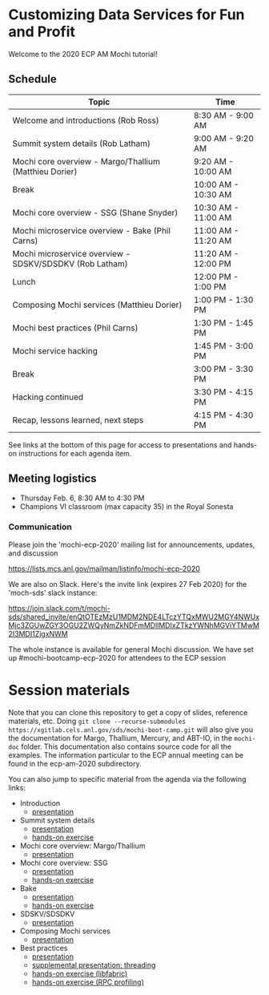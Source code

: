 # Customizing Data Services for Fun and Profit

Welcome to the 2020 ECP AM Mochi tutorial!

## Schedule

| Topic    | Time     |
| ---      | ---      | 
| Welcome and introductions (Rob Ross) | 8:30 AM - 9:00 AM  |
| Summit system details (Rob Latham) | 9:00 AM - 9:20 AM  |
| Mochi core overview - Margo/Thallium (Matthieu Dorier) | 9:20 AM - 10:00 AM |
| Break | 10:00 AM - 10:30 AM |
| Mochi core overview - SSG (Shane Snyder) | 10:30 AM - 11:00 AM |
| Mochi microservice overview - Bake (Phil Carns)| 11:00 AM - 11:20 AM |
| Mochi microservice overview - SDSKV/SDSDKV (Rob Latham)| 11:20 AM - 12:00 PM |
| Lunch                            | 12:00 PM - 1:00 PM |
| Composing Mochi services (Matthieu Dorier) | 1:00 PM - 1:30 PM |
| Mochi best practices (Phil Carns) | 1:30 PM - 1:45 PM |
| Mochi service hacking            | 1:45 PM - 3:00 PM |
| Break | 3:00 PM - 3:30 PM |
| Hacking continued | 3:30 PM - 4:15 PM |
| Recap, lessons learned, next steps | 4:15 PM - 4:30 PM |

See links at the bottom of this page for access to presentations and
hands-on instructions for each agenda item.

## Meeting logistics

* Thursday Feb. 6, 8:30 AM to 4:30 PM
* Champions VI classroom (max capacity 35) in the Royal Sonesta

### Communication

Please join the 'mochi-ecp-2020' mailing list for announcements, updates, and discussion

https://lists.mcs.anl.gov/mailman/listinfo/mochi-ecp-2020

We are also on Slack.  Here's the invite link (expires 27 Feb 2020) for the 'moch-sds' slack instance:

https://join.slack.com/t/mochi-sds/shared_invite/enQtOTEzMzU1MDM2NDE4LTczYTQxMWU2MGY4NWUxMjc3ZGUwZGY3OGU2ZWQyNmZkNDFmMDllMDIxZTkzYWNhMGViYTMwM2I3MDI1ZjgxNWM

The whole instance is available for general Mochi discussion.  We have set up #mochi-bootcamp-ecp-2020 for attendees to the ECP session

# Session materials

Note that you can clone this repository to get a copy of slides, reference
materials, etc. Doing `git clone --recurse-submodules https://xgitlab.cels.anl.gov/sds/mochi-boot-camp.git`
will also give you the documentation for Margo, Thallium, Mercury, and ABT-IO, in the `mochi-doc` folder. This documentation
also contains source code for all the examples.  The information particular
to the ECP annual meeting can be found in the ecp-am-2020 subdirectory.

You can also jump to specific material from the agenda via the following
links:

* Introduction
    * [presentation](sessions/intro/mochi-boot-camp-intro-ECP2020.pdf)
* Summit system details
    * [presentation](sessions/overview/system-overview.pdf)
    * [hands-on exercise](sessions/hands-on/README.md)
* Mochi core overview: Margo/Thallium
    * [presentation](sessions/margo-thallium/margo-thallium-ECP2020.pdf)
* Mochi core overview: SSG
    * [presentation](sessions/ssg/mochi-boot-camp-ssg-ECP2020.pdf)
    * [hands-on exercise](sessions/hands-on/ssg/README.md)
* Bake
    * [presentation](sessions/bake/mochi-boot-camp-bake-ECP2020.pdf)
    * [hands-on exercise](sessions/hands-on/bake/README.md)
* SDSKV/SDSDKV
    * [presentation](sessions/sdskv/mochi-boot-camp-sdskv.pdf)
* Composing Mochi services
    * [presentation](sessions/composing/example-composed-services-ECP2020.pdf)
* Best practices
    * [presentation](sessions/best-practice/mochi-boot-camp-best-practice-ECP2020.pdf)
    * [supplemental presentation: threading](sessions/best-practice/mochi-boot-camp-threading-supplement-ECP2020.pdf)
    * [hands-on exercise (libfabric)](sessions/hands-on/libfabric-config/README.md)
    * [hands-on exercise (RPC profiling)](sessions/hands-on/rpc-profiling/README.md)
